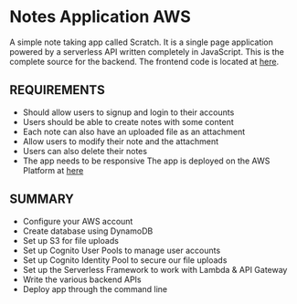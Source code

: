 # Notes Application AWS

A simple note taking app called Scratch. It is a single page application powered by a serverless API written completely in JavaScript. This is the complete source for the backend. The frontend code is located at [here](https://github.com/mcast045/serverless-stack-client).
## REQUIREMENTS
* Should allow users to signup and login to their accounts
* Users should be able to create notes with some content
* Each note can also have an uploaded file as an attachment
* Allow users to modify their note and the attachment
* Users can also delete their notes
* The app needs to be responsive
The app is deployed on the AWS Platform at [here](http://d3qnndceml20si.cloudfront.net/)
## SUMMARY
* Configure your AWS account
* Create database using DynamoDB
* Set up S3 for file uploads
* Set up Cognito User Pools to manage user accounts
* Set up Cognito Identity Pool to secure our file uploads
* Set up the Serverless Framework to work with Lambda & API Gateway
* Write the various backend APIs
* Deploy app through the command line
